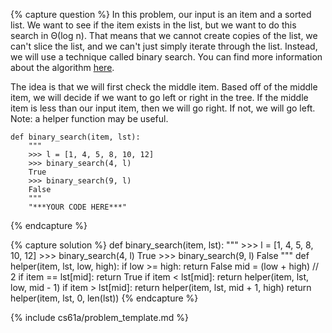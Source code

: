 {% capture question %}
In this problem, our input is an item and a sorted list. We want to see if the item exists in the list, but we want to do this search in &#920;(log n). That means that we cannot create copies of the list, we can't slice the list, and we can't just simply iterate through the list. Instead, we will use a technique called binary search. You can find more information about the algorithm [here](http://en.wikipedia.org/wiki/Binary_search_algorithm).

The idea is that we will first check the middle item. Based off of the middle item, we will decide if we want to go left or right in the tree. If the middle item is less than our input item, then we will go right. If not, we will go left. Note: a helper function may be useful.

    def binary_search(item, lst):
        """
        >>> l = [1, 4, 5, 8, 10, 12]
        >>> binary_search(4, l)
        True
        >>> binary_search(9, l)
        False
        """
        "***YOUR CODE HERE***"
{% endcapture %}

{% capture solution %}
    def binary_search(item, lst):
        """
        >>> l = [1, 4, 5, 8, 10, 12]
        >>> binary_search(4, l)
        True
        >>> binary_search(9, l)
        False
        """
        def helper(item, lst, low, high):
          if low >= high:
              return False
          mid = (low + high) // 2
          if item == lst[mid]:
              return True
          if item < lst[mid]:
              return helper(item, lst, low, mid - 1)
          if item > lst[mid]:
              return helper(item, lst, mid + 1, high)
        return helper(item, lst, 0, len(lst))
{% endcapture %}

{% include cs61a/problem_template.md %}